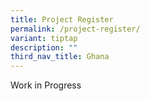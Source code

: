 ```yaml
---
title: Project Register
permalink: /project-register/
variant: tiptap
description: ""
third_nav_title: Ghana
---
```

<p>Work in Progress</p>